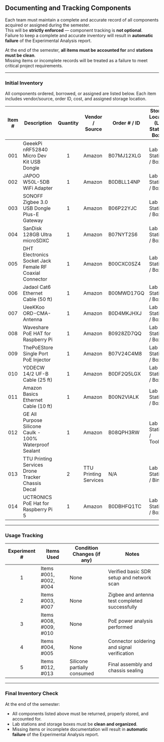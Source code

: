 ## Documenting and Tracking Components

Each team must maintain a complete and accurate record of all components acquired or assigned during the semester.  
This will be **strictly enforced** — component tracking is **not optional**.  
Failure to keep a complete and accurate inventory will result in **automatic failure** of the Experimental Analysis report.  

At the end of the semester, **all items must be accounted for** and **stations must be clean**.  
Missing items or incomplete records will be treated as a failure to meet critical project requirements.

---

### Initial Inventory

All components ordered, borrowed, or assigned are listed below. Each item includes vendor/source, order ID, cost, and assigned storage location.

| **Item #** | **Description** | **Quantity** | **Vendor / Source** | **Order # / ID** | **Storage Location (Lab Station / Box #)** | **Date Acquired** | **Condition (New / Used)** | **Notes (Experiment Used, Damaged, Returned)** |
|:-----------:|----------------|:-------------:|---------------------|------------------|--------------------------------------------|-------------------|----------------------------|------------------------------------------------|
| 001 | GeeekPi nRF52840 Micro Dev Kit USB Dongle | 1 | Amazon | B07MJ12XLG | Lab Station 1 / Box A | ASAP | New | Used in SDR Interface Testing |
| 002 | JAPOO W50L-5DB WiFi Adapter | 1 | Amazon | B0DBLL14NP | Lab Station 1 / Box A | ASAP | New | Used for Wi-Fi Signal Capture |
| 003 | SONOFF Zigbee 3.0 USB Dongle Plus-E Gateway | 1 | Amazon | B06P22YJC | Lab Station 1 / Box B | ASAP | New | Used in Zigbee Node Testing |
| 004 | SanDisk 128GB Ultra microSDXC | 1 | Amazon | B07NYT2S6 | Lab Station 1 / Box B | ASAP | New | OS Storage for Raspberry Pi 5 |
| 005 | DHT Electronics Socket Jack Female RF Coaxial Connector | 1 | Amazon | B00CXC0SZ4 | Lab Station 1 / Box C | 8/15/2025 | New | Used in Antenna Connector Assembly |
| 006 | Jadaol Cat6 Ethernet Cable (50 ft) | 1 | Amazon | B00MWD17GQ | Lab Station 1 / Box D | 8/15/2025 | New | Used in PoE Testing Setup |
| 007 | UeeKKoo ORD-CMA-Antenna | 1 | Amazon | B0D4MKJHXJ | Lab Station 2 / Box E | 8/15/2025 | New | Used in Drone Antenna Simulation |
| 008 | Waveshare PoE HAT for Raspberry Pi | 1 | Amazon | B0928ZD7QQ | Lab Station 2 / Box F | 8/15/2025 | New | Used in Pi 5 PoE Power Testing |
| 009 | ThePoEStore Single Port PoE Injector | 1 | Amazon | B07V24C4M8 | Lab Station 2 / Box F | 8/15/2025 | New | Used in PoE Power Delivery Testing |
| 010 | YDDECW 14/2 UF-B Cable (25 ft) | 1 | Amazon | B0DF2Q5LGX | Lab Station 3 / Box G | 8/15/2025 | New | Used for AC/DC Power Simulation |
| 011 | Amazon Basics Ethernet Cable (10 ft) | 1 | Amazon | B00N2VIALK | Lab Station 3 / Box G | 8/15/2025 | New | Used in Network Interconnects |
| 012 | GE All Purpose Silicone Caulk - 100% Waterproof Sealant | 1 | Amazon | B08QPH3RW | Lab Station 4 / Toolbox | 8/15/2025 | New | Used for Weatherproofing Enclosure |
| 013 | TTU Printing Services Drone Tracker Chassis Decal | 2 | TTU Printing Services | N/A | Lab Station 4 / Binder | 8/15/2025 | New | Used for Project Labeling |
| 014 | UCTRONICS PoE Hat for Raspberry Pi 5 | 1 | Amazon | B0DBHFQ1TC | Lab Station 2 / Box F | 8/15/2025 | New | Replaced failed PoE HAT (F) unit |

---

### Usage Tracking

| **Experiment #** | **Items Used** | **Condition Changes (if any)** | **Notes** |
|:-----------------:|----------------|-------------------------------|-----------|
| 1 | Items #001, #002, #004 | None | Verified basic SDR setup and network scan |
| 2 | Items #003, #007 | None | Zigbee and antenna test completed successfully |
| 3 | Items #008, #009, #010 | None | PoE power analysis performed |
| 4 | Items #004, #005 | None | Connector soldering and signal verification |
| 5 | Items #012, #013 | Silicone partially consumed | Final assembly and chassis sealing |

---

### Final Inventory Check

At the end of the semester:
- All components listed above must be returned, properly stored, and accounted for.  
- Lab stations and storage boxes must be **clean and organized**.  
- Missing items or incomplete documentation will result in **automatic failure** of the Experimental Analysis report.
